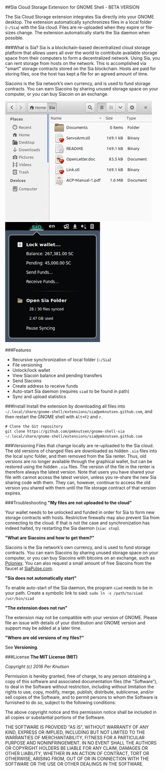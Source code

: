 ##Sia Cloud Storage Extension for GNOME Shell - BETA VERSION

The Sia Cloud Storage extension integrates Sia directly into your GNOME desktop. The extension automatically synchronizes files in a local folder (`~/Sia`) with the Sia cloud. Files are re-uploaded when they expire or file-sizes change. The extension automatically starts the Sia daemon when possible.

###What is Sia?
Sia is a blockchain-based decentralized cloud storage platform that allows users all over the world to contribute available storage space from their computers to form a decentralized network. Using Sia, you can rent storage from hosts on the network. This is accomplished via "smart" storage contracts stored on the Sia blockchain. Hosts are paid for storing files, oce the host has kept a file for an agreed amount of time.

Siacoins is the Sia network’s own currency, and is used to fund storage contracts. You can earn Siacoins by sharing unused storage space on your computer, or you can buy Siacoin on an exchange.

![Sia GNOME Extension](./img/screenshot-2.png)   ![Sia GNOME Extension](./img/screenshot.png)

###Features
* Recursive synchronization of local folder (`~/Sia`)
* File versioning
* Unlock/lock wallet
* View Siacoin balance and pending transfers
* Send Siacoins
* Create address to receive funds
* Auto-start Sia daemon (requires `siad` to be found in path)
* Sync and upload statistics

###Install
Install the extension by downloading all files into `~/.local/share/gnome-shell/extensions/sia@pmknutsen.github.com`, and then restart the GNOME shell with `Alt+F2` and `r`.

```
# Clone the Git repository
git clone https://github.com/pmknutsen/gnome-shell-sia ~/.local/share/gnome-shell/extensions/sia@pmknutsen.github.com
```

###Versioning
Files that change locally are re-uploaded to the Sia cloud. The old versions of changed files are downloaded as hidden `.sia`
files into the local sync folder, and then removed from the Sia renter. Thus, old versions are no longer available through
the graphical wallet, but can be restored using the hidden `.sia` files. The version of the file in the renter is therefore
always the latest version. Note that users you have shared your file with cannot access the latest version, unless you re-share
the new Sia sharing code with them. They can, however, continue to access the old version you shared with them until the file
storage contract of that version expires.

###Troubleshooting
**"My files are not uploaded to the cloud"**

Your wallet needs to be unlocked and funded in order for Sia to form new storage contracts with hosts. Restrictive firewalls may also prevent Sia from connecting to the cloud. If that is not the case and synchronization has indeed halted, try restarting the Sia daemon (`siac stop`).

**"What are Siacoins and how to get them?"**

Siacoins is the Sia network’s own currency, and is used to fund storage contracts. You can earn Siacoins by sharing unused storage space on your computer, or you can buy Siacoins with bitcoins on an exchange, such as [Poloniex](http://poloniex.com). You can also request a small amount of free Siacoins from the faucet at [SiaPulse.com](http://siapulse.com/page/faucet).

**"Sia does not automatically start"**

To enable auto-start of the Sia daemon, the program `siad` needs to be in your path. Create a symbolic link to siad:
`sudo ln -s /path/to/siad /usr/bin/siad`

**"The extension does not run"**

The extension may not be compatible with your version of GNOME. Please file an issue with details of your distribution and GNOME version and support may be added at a later time.

**"Where are old versions of my files?"**

See **Versioning**.

###License
**The MIT License (MIT)**

*Copyright (c) 2016 Per Knutsen*

Permission is hereby granted, free of charge, to any person obtaining a copy of this software and associated documentation files (the "Software"), to deal in the Software without restriction, including without limitation the rights to use, copy, modify, merge, publish, distribute, sublicense, and/or sell copies of the Software, and to permit persons to whom the Software is furnished to do so, subject to the following conditions:

The above copyright notice and this permission notice shall be included in all copies or substantial portions of the Software.

THE SOFTWARE IS PROVIDED "AS IS", WITHOUT WARRANTY OF ANY KIND, EXPRESS OR IMPLIED, INCLUDING BUT NOT LIMITED TO THE WARRANTIES OF MERCHANTABILITY, FITNESS FOR A PARTICULAR PURPOSE AND NONINFRINGEMENT. IN NO EVENT SHALL THE AUTHORS OR COPYRIGHT HOLDERS BE LIABLE FOR ANY CLAIM, DAMAGES OR OTHER LIABILITY, WHETHER IN AN ACTION OF CONTRACT, TORT OR OTHERWISE, ARISING FROM, OUT OF OR IN CONNECTION WITH THE SOFTWARE OR THE USE OR OTHER DEALINGS IN THE SOFTWARE.